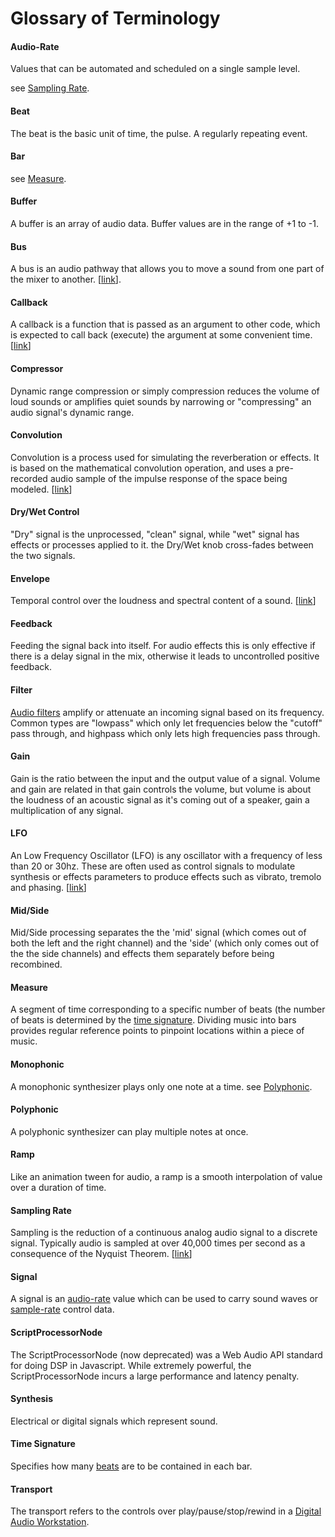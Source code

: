 # Glossary of Terminology

#### Audio-Rate

Values that can be automated and scheduled on a single sample level.

see [Sampling Rate]().

#### Beat

The beat is the basic unit of time, the pulse. A regularly repeating event. 

#### Bar

see [Measure](). 

#### Buffer

A buffer is an array of audio data. Buffer values are in the range of +1 to -1. 

#### Bus

A bus is an audio pathway that allows you to move a sound from one part of the mixer to another. [[link](http://audiogeekzine.com/2008/09/understanding-sends-auxes-and-buses/)]. 

#### Callback

A callback is a function that is passed as an argument to other code, which is expected to call back (execute) the argument at some convenient time. [[link](http://en.wikipedia.org/wiki/Callback_%28computer_programming%29)]

#### Compressor

Dynamic range compression or simply compression reduces the volume of loud sounds or amplifies quiet sounds by narrowing or "compressing" an audio signal's dynamic range. 

#### Convolution

Convolution is a process used for simulating the reverberation or effects. It is based on the mathematical convolution operation, and uses a pre-recorded audio sample of the impulse response of the space being modeled. [[link](http://en.wikipedia.org/wiki/Convolution_reverb)]

#### Dry/Wet Control

"Dry" signal is the unprocessed, "clean" signal, while "wet" signal has effects or processes applied to it. the Dry/Wet knob cross-fades between the two signals. 

#### Envelope

Temporal control over the loudness and spectral content of a sound. [[link](http://en.wikipedia.org/wiki/Synthesizer#ADSR_envelope)]

#### Feedback

Feeding the signal back into itself. For audio effects this is only effective if there is a delay signal in the mix, otherwise it leads to uncontrolled positive feedback. 

#### Filter

[Audio filters](http://en.wikipedia.org/wiki/Audio_filter) amplify or attenuate an incoming signal based on its frequency. Common types are "lowpass" which only let frequencies below the "cutoff" pass through, and highpass which only lets high frequencies pass through. 

#### Gain

Gain is the ratio between the input and the output value of a signal. Volume and gain are related in that gain controls the volume, but volume is about the loudness of an acoustic signal as it's coming out of a speaker, gain a multiplication of any signal. 

#### LFO

An Low Frequency Oscillator (LFO) is any oscillator with a frequency of less than 20 or 30hz. These are often used as control signals to modulate synthesis or effects parameters to produce effects such as vibrato, tremolo and phasing. [[link](http://en.wikipedia.org/wiki/Low-frequency_oscillation)]

#### Mid/Side

Mid/Side processing separates the the 'mid' signal (which comes out of both the left and the right channel) and the 'side' (which only comes out of the the side channels) and effects them separately before being recombined. 

#### Measure

A segment of time corresponding to a specific number of beats (the number of beats is determined by the [time signature](). Dividing music into bars provides regular reference points to pinpoint locations within a piece of music.

#### Monophonic

A monophonic synthesizer plays only one note at a time. see [Polyphonic](). 

#### Polyphonic

A polyphonic synthesizer can play multiple notes at once. 

#### Ramp

Like an animation tween for audio, a ramp is a smooth interpolation of value over a duration of time. 

#### Sampling Rate

Sampling is the reduction of a continuous analog audio signal to a discrete signal. Typically audio is sampled at over 40,000 times per second as a consequence of the Nyquist Theorem. [[link](http://en.wikipedia.org/wiki/Sampling_%28signal_processing%29#Audio_sampling)]

#### Signal

A signal is an [audio-rate]() value which can be used to carry sound waves or [sample-rate]() control data. 

#### ScriptProcessorNode

The ScriptProcessorNode (now deprecated) was a Web Audio API standard for doing DSP in Javascript. While extremely powerful, the ScriptProcessorNode incurs a large performance and latency penalty. 

#### Synthesis

Electrical or digital signals which represent sound. 

#### Time Signature

Specifies how many [beats](#Beat) are to be contained in each bar. 

#### Transport

The transport refers to the controls over play/pause/stop/rewind in a [Digital Audio Workstation](http://en.wikipedia.org/wiki/Digital_audio_workstation). 